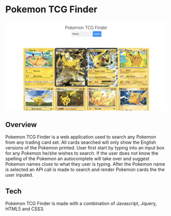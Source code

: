 # Pokemon TCG Finder

![](assets/img/poke-finder.png)

## Overview

Pokemon TCG Finder is a web application used to search any Pokemon from any trading card set. All cards searched will only show the English versions of the Pokemon printed. User first start by typing into an input box for any Pokemon he/she wishes to search. If the user does not know the spelling of the Pokemon an autocomplete will take over and suggest Pokemon names close to what they user is typing. After the Pokemon name is selected an API call is made to search and render Pokemon cards the the user inputed.

## Tech

Pokemon TCG Finder is made with a combination of Javascript, Jquery, HTML5 and CSS3.



